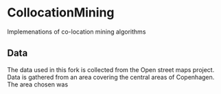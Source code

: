 # CollocationMining
Implemenations of co-location mining algorithms

## Data
The data used in this fork is collected from the Open street maps project.
Data is gathered from an area covering the central areas of Copenhagen. The area chosen was  


